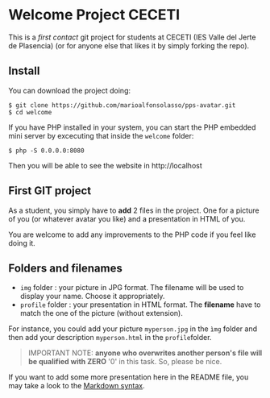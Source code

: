 # Welcome Project CECETI

This is a *first contact* git project for students at CECETI (IES Valle del Jerte de Plasencia)  (or for anyone else that likes it by simply forking the repo).

## Install

You can download the project doing:

    $ git clone https://github.com/marioalfonsolasso/pps-avatar.git
    $ cd welcome

If you have PHP installed in your system, you can start the PHP embedded mini server by excecuting that inside the ``welcome`` folder:

    $ php -S 0.0.0.0:8080

Then you will be able to see the website in http://localhost


## First GIT project

As a student, you simply have to **add** 2 files in the project. One for a picture of you (or whatever avatar you like) and a presentation in HTML of you.

You are welcome to add any improvements to the PHP code if you feel like doing it.

## Folders and filenames

- `img` folder : your picture in JPG format. The filename will be used to display your name. Choose it appropriately.
- `profile` folder : your presentation in HTML format. The **filename** have to match the one of the picture (without extension).

For instance, you could add your picture ``myperson.jpg`` in the ``ìmg`` folder and then add your description ``myperson.html`` in the ``profile``folder.


> IMPORTANT NOTE: **anyone who overwrites another person's file will be 
qualified with ZERO** '0' in this task. So, please be nice.


If you want to add some more presentation here in the README file, you may take a look to the [Markdown syntax](https://help.github.com/articles/markdown-basics/).

